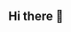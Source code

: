 ## Hi there 👋

<!--
**AnaDalmora/AnaDalmora** is a ✨ _special_ ✨ repository because its `README.md` (this file) appears on your GitHub profile.

![Linguagens mais usadas](https://github-readme-stats.vercel.app/api/top-langs/?username=AnaDalmora&layout=compact&theme=dark)
